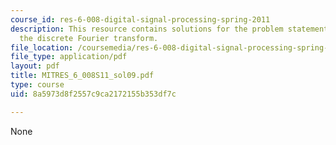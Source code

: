 ```yaml
---
course_id: res-6-008-digital-signal-processing-spring-2011
description: This resource contains solutions for the problem statements related to
  the discrete Fourier transform.
file_location: /coursemedia/res-6-008-digital-signal-processing-spring-2011/8a5973d8f2557c9ca2172155b353df7c_MITRES_6_008S11_sol09.pdf
file_type: application/pdf
layout: pdf
title: MITRES_6_008S11_sol09.pdf
type: course
uid: 8a5973d8f2557c9ca2172155b353df7c

---
```

None